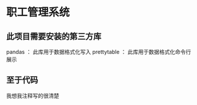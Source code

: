 # 职工管理系统
## 此项目需要安装的第三方库
  pandas ： 此库用于数据格式化写入
  prettytable  ： 此库用于数据格式化命令行展示
 ## 至于代码
  我想我注释写的很清楚
